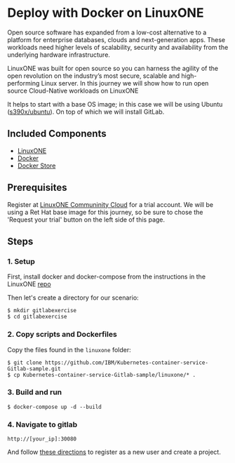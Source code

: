 # Deploy with Docker on LinuxONE

Open source software has expanded from a low-cost alternative to a platform for enterprise databases, clouds and next-generation apps. These workloads need higher levels of scalability, security and availability from the underlying hardware infrastructure.

LinuxONE was built for open source so you can harness the agility of the open revolution on the industry’s most secure, scalable and high-performing Linux server. In this journey we will show how to run open source Cloud-Native workloads on LinuxONE

It helps to start with a base OS image; in this case we will be
using Ubuntu ([s390x/ubuntu](https://hub.docker.com/r/s390x/ubuntu/)).  On top
of which we will install GitLab.

## Included Components

- [LinuxONE](https://www-03.ibm.com/systems/linuxone/open-source/index.html)
- [Docker](https://www.docker.com)
- [Docker Store](https://sore.docker.com)

## Prerequisites

Register at [LinuxONE Communinity Cloud](https://developer.ibm.com/linuxone/) for a trial account.
We will be using a Ret Hat base image for this journey, so be sure to chose the
'Request your trial' button on the left side of this page.

## Steps

### 1. Setup

First, install docker and docker-compose from the instructions in the LinuxONE
[repo](https://github.com/IBM/Cloud-Native-Workloads-on-LinuxONE)

Then let's create a directory for our scenario:

```shell
$ mkdir gitlabexercise
$ cd gitlabexercise
```

### 2. Copy scripts and  Dockerfiles

Copy the files found in the `linuxone` folder:

```shell
$ git clone https://github.com/IBM/Kubernetes-container-service-Gitlab-sample.git
$ cp Kubernetes-container-service-Gitlab-sample/linuxone/* .
```

### 3. Build and run

```text
$ docker-compose up -d --build
```

### 4. Navigate to gitlab

```text
http://[your_ip]:30080
```
And follow [these directions](using-gitlab.md) to register as a new user and
create a project.
